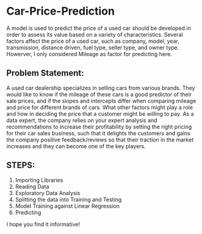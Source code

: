 # Car-Price-Prediction
A model is used to predict the price of a used car should be developed in order to assess its value based on a variety of characteristics. Several factors affect the price of a used car, such as company, model, year, transmission, distance driven, fuel type, seller type, and owner type. 
Howerver, I only considered Mileage as factor for predicting here. 

## Problem Statement:
A used car dealership specializes in selling cars from various brands. They would like to know if the mileage of these cars is a good predictor of their sale prices, and if the slopes and intercepts differ when comparing mileage and price for different brands of cars. What other factors might play a role and how in deciding the price that a customer might be willing to pay. As a data expert, the company relies on your expert analysis and recommendations to increase their profitability by setting the right pricing for their car sales business, such that it delights the customers and gains the company positive feedback/reviews so that their traction in the market increases and they can become one of the key players.

## STEPS:
1. Importing Libraries
2. Reading Data
3. Exploratory Data Analysis
4. Splitting the data into Training and Testing
5. Model Training against Linear Regression
6. Predicting 


I hope you find it informative!
